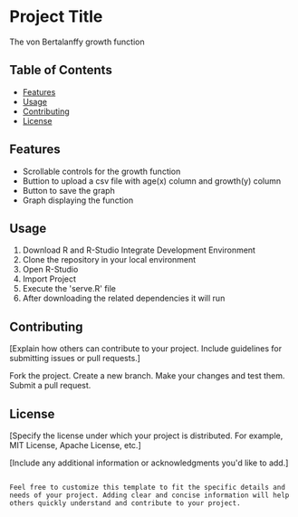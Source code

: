 # Project Title

The von Bertalanffy growth function

## Table of Contents
- [Features](#features)
- [Usage](#usage)
- [Contributing](#contributing)
- [License](#license)

## Features
- Scrollable controls for the growth function
- Buttion to upload a csv file with age(x) column and growth(y) column
- Button to save the graph
- Graph displaying the function 

## Usage
1. Download R and R-Studio Integrate Development Environment
2. Clone the repository in your local environment
3. Open R-Studio
4. Import Project
5. Execute the 'serve.R' file
6. After downloading the related dependencies it will run

## Contributing

[Explain how others can contribute to your project. Include guidelines for submitting issues or pull requests.]

Fork the project.
Create a new branch.
Make your changes and test them.
Submit a pull request.

## License
[Specify the license under which your project is distributed. For example, MIT License, Apache License, etc.]

[Include any additional information or acknowledgments you'd like to add.]
```ccs

Feel free to customize this template to fit the specific details and needs of your project. Adding clear and concise information will help others quickly understand and contribute to your project.
